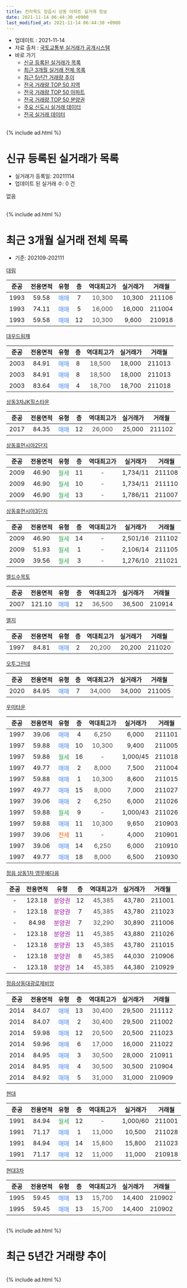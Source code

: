 ```yaml
---
title: 전라북도 정읍시 상동 아파트 실거래 정보
date: 2021-11-14 06:44:30 +0900
last_modified_at: 2021-11-14 06:44:30 +0900
---
```


* 업데이트 : 2021-11-14
* 자료 출처 : [국토교통부 실거래가 공개시스템](http://rt.molit.go.kr)
* 바로 가기
    * [신규 등록된 실거래가 목록](#신규-등록된-실거래가-목록)
    * [최근 3개월 실거래 전체 목록](#최근-3개월-실거래-전체-목록)
    * [최근 5년간 거래량 추이](#최근-5년간-거래량-추이)
    * [전국 거래량 TOP 50 지역](https://inasie.github.io/apt-trade-info/최근-3개월-전국에서-가장-거래가-많이-발생한-지역)
    * [전국 거래량 TOP 50 아파트](https://inasie.github.io/apt-trade-info/최근-3개월-전국에서-가장-거래가-많이-발생한-아파트)
    * [전국 거래량 TOP 50 분양권](https://inasie.github.io/apt-trade-info/최근-3개월-전국에서-가장-거래가-많이-발생한-분양권)
    * [주요 신도시 실거래 데이터](https://inasie.github.io/apt-trade-info/주요-신도시)
    * [전국 실거래 데이터](https://inasie.github.io/apt-trade-info/전국)
<br>
{% include ad.html %}
<br>

# 신규 등록된 실거래가 목록
* 실거래가 등록일: 20211114
* 업데이트 된 실거래 수: 0 건

없음

<br>
{% include ad.html %}
<br>

# 최근 3개월 실거래 전체 목록
* 기준: 202109-202111


[대림](https://search.naver.com/search.naver?query=%EC%A0%84%EB%9D%BC%EB%B6%81%EB%8F%84+%EC%A0%95%EC%9D%8D%EC%8B%9C+%EC%83%81%EB%8F%99+%EB%8C%80%EB%A6%BC)

|준공|전용면적|유형|층|역대최고가|실거래가|거래월|
|:---:|:---:|:---:|:---:|:---:|:---:|:---:|
|1993|59.58|<span style="color:#4285f3">매매</span>|7|<span style="color:#444444">10,300</span>|10,300|211106|
|1993|74.11|<span style="color:#4285f3">매매</span>|5|<span style="color:#444444">16,000</span>|16,000|211004|
|1993|59.58|<span style="color:#4285f3">매매</span>|12|<span style="color:#444444">10,300</span>|9,600|210918|

[대우드림채](https://search.naver.com/search.naver?query=%EC%A0%84%EB%9D%BC%EB%B6%81%EB%8F%84+%EC%A0%95%EC%9D%8D%EC%8B%9C+%EC%83%81%EB%8F%99+%EB%8C%80%EC%9A%B0%EB%93%9C%EB%A6%BC%EC%B1%84)

|준공|전용면적|유형|층|역대최고가|실거래가|거래월|
|:---:|:---:|:---:|:---:|:---:|:---:|:---:|
|2003|84.91|<span style="color:#4285f3">매매</span>|8|<span style="color:#444444">18,500</span>|18,000|211013|
|2003|84.91|<span style="color:#4285f3">매매</span>|8|<span style="color:#444444">18,500</span>|18,000|211013|
|2003|83.64|<span style="color:#4285f3">매매</span>|4|<span style="color:#444444">18,700</span>|18,700|211018|

[상동3차JK힐스타운](https://search.naver.com/search.naver?query=%EC%A0%84%EB%9D%BC%EB%B6%81%EB%8F%84+%EC%A0%95%EC%9D%8D%EC%8B%9C+%EC%83%81%EB%8F%99+%EC%83%81%EB%8F%993%EC%B0%A8JK%ED%9E%90%EC%8A%A4%ED%83%80%EC%9A%B4)

|준공|전용면적|유형|층|역대최고가|실거래가|거래월|
|:---:|:---:|:---:|:---:|:---:|:---:|:---:|
|2017|84.35|<span style="color:#4285f3">매매</span>|12|<span style="color:#444444">26,000</span>|25,000|211102|

[상동휴먼시아2단지](https://search.naver.com/search.naver?query=%EC%A0%84%EB%9D%BC%EB%B6%81%EB%8F%84+%EC%A0%95%EC%9D%8D%EC%8B%9C+%EC%83%81%EB%8F%99+%EC%83%81%EB%8F%99%ED%9C%B4%EB%A8%BC%EC%8B%9C%EC%95%842%EB%8B%A8%EC%A7%80)

|준공|전용면적|유형|층|역대최고가|실거래가|거래월|
|:---:|:---:|:---:|:---:|:---:|:---:|:---:|
|2009|46.90|<span style="color:#34a853">월세</span>|11|<span style="color:#444444">-</span>|1,734/11|211108|
|2009|46.90|<span style="color:#34a853">월세</span>|10|<span style="color:#444444">-</span>|1,734/11|211110|
|2009|46.90|<span style="color:#34a853">월세</span>|13|<span style="color:#444444">-</span>|1,786/11|211007|

[상동휴먼시아3단지](https://search.naver.com/search.naver?query=%EC%A0%84%EB%9D%BC%EB%B6%81%EB%8F%84+%EC%A0%95%EC%9D%8D%EC%8B%9C+%EC%83%81%EB%8F%99+%EC%83%81%EB%8F%99%ED%9C%B4%EB%A8%BC%EC%8B%9C%EC%95%843%EB%8B%A8%EC%A7%80)

|준공|전용면적|유형|층|역대최고가|실거래가|거래월|
|:---:|:---:|:---:|:---:|:---:|:---:|:---:|
|2009|46.90|<span style="color:#34a853">월세</span>|14|<span style="color:#444444">-</span>|2,501/16|211102|
|2009|51.93|<span style="color:#34a853">월세</span>|1|<span style="color:#444444">-</span>|2,106/14|211105|
|2009|39.56|<span style="color:#34a853">월세</span>|3|<span style="color:#444444">-</span>|1,276/10|211021|

[엘드수목토](https://search.naver.com/search.naver?query=%EC%A0%84%EB%9D%BC%EB%B6%81%EB%8F%84+%EC%A0%95%EC%9D%8D%EC%8B%9C+%EC%83%81%EB%8F%99+%EC%97%98%EB%93%9C%EC%88%98%EB%AA%A9%ED%86%A0)

|준공|전용면적|유형|층|역대최고가|실거래가|거래월|
|:---:|:---:|:---:|:---:|:---:|:---:|:---:|
|2007|121.10|<span style="color:#4285f3">매매</span>|12|<span style="color:#444444">36,500</span>|36,500|210914|

[엘지](https://search.naver.com/search.naver?query=%EC%A0%84%EB%9D%BC%EB%B6%81%EB%8F%84+%EC%A0%95%EC%9D%8D%EC%8B%9C+%EC%83%81%EB%8F%99+%EC%97%98%EC%A7%80)

|준공|전용면적|유형|층|역대최고가|실거래가|거래월|
|:---:|:---:|:---:|:---:|:---:|:---:|:---:|
|1997|84.81|<span style="color:#4285f3">매매</span>|2|<span style="color:#444444">20,200</span>|20,200|211020|

[오투그란데](https://search.naver.com/search.naver?query=%EC%A0%84%EB%9D%BC%EB%B6%81%EB%8F%84+%EC%A0%95%EC%9D%8D%EC%8B%9C+%EC%83%81%EB%8F%99+%EC%98%A4%ED%88%AC%EA%B7%B8%EB%9E%80%EB%8D%B0)

|준공|전용면적|유형|층|역대최고가|실거래가|거래월|
|:---:|:---:|:---:|:---:|:---:|:---:|:---:|
|2020|84.95|<span style="color:#4285f3">매매</span>|7|<span style="color:#444444">34,000</span>|34,000|211005|

[우미타운](https://search.naver.com/search.naver?query=%EC%A0%84%EB%9D%BC%EB%B6%81%EB%8F%84+%EC%A0%95%EC%9D%8D%EC%8B%9C+%EC%83%81%EB%8F%99+%EC%9A%B0%EB%AF%B8%ED%83%80%EC%9A%B4)

|준공|전용면적|유형|층|역대최고가|실거래가|거래월|
|:---:|:---:|:---:|:---:|:---:|:---:|:---:|
|1997|39.06|<span style="color:#4285f3">매매</span>|4|<span style="color:#444444">6,250</span>|6,000|211101|
|1997|59.88|<span style="color:#4285f3">매매</span>|10|<span style="color:#444444">10,300</span>|9,400|211005|
|1997|59.88|<span style="color:#34a853">월세</span>|16|<span style="color:#444444">-</span>|1,000/45|211018|
|1997|49.77|<span style="color:#4285f3">매매</span>|2|<span style="color:#444444">8,000</span>|7,500|211004|
|1997|59.88|<span style="color:#4285f3">매매</span>|1|<span style="color:#444444">10,300</span>|8,600|211015|
|1997|49.77|<span style="color:#4285f3">매매</span>|15|<span style="color:#444444">8,000</span>|7,000|211027|
|1997|39.06|<span style="color:#4285f3">매매</span>|2|<span style="color:#444444">6,250</span>|6,000|211026|
|1997|59.88|<span style="color:#34a853">월세</span>|9|<span style="color:#444444">-</span>|1,000/43|211026|
|1997|59.88|<span style="color:#4285f3">매매</span>|11|<span style="color:#444444">10,300</span>|9,650|210903|
|1997|39.06|<span style="color:#ff5a00">전세</span>|11|<span style="color:#444444">-</span>|4,000|210901|
|1997|39.06|<span style="color:#4285f3">매매</span>|14|<span style="color:#444444">6,250</span>|6,000|210910|
|1997|49.77|<span style="color:#4285f3">매매</span>|18|<span style="color:#444444">8,000</span>|6,500|210930|

[정읍 상동1차 영무예다음](https://search.naver.com/search.naver?query=%EC%A0%84%EB%9D%BC%EB%B6%81%EB%8F%84+%EC%A0%95%EC%9D%8D%EC%8B%9C+%EC%83%81%EB%8F%99+%EC%A0%95%EC%9D%8D+%EC%83%81%EB%8F%991%EC%B0%A8+%EC%98%81%EB%AC%B4%EC%98%88%EB%8B%A4%EC%9D%8C)

|준공|전용면적|유형|층|역대최고가|실거래가|거래월|
|:---:|:---:|:---:|:---:|:---:|:---:|:---:|
|-|123.18|<span style="color:#9C11A5">분양권</span>|12|<span style="color:#444444">45,385</span>|43,780|211001|
|-|123.18|<span style="color:#9C11A5">분양권</span>|7|<span style="color:#444444">45,385</span>|43,780|211023|
|-|84.98|<span style="color:#9C11A5">분양권</span>|7|<span style="color:#444444">32,290</span>|30,890|211006|
|-|123.18|<span style="color:#9C11A5">분양권</span>|11|<span style="color:#444444">45,385</span>|43,880|211026|
|-|123.18|<span style="color:#9C11A5">분양권</span>|13|<span style="color:#444444">45,385</span>|43,780|211015|
|-|123.18|<span style="color:#9C11A5">분양권</span>|8|<span style="color:#444444">45,385</span>|44,030|210906|
|-|123.18|<span style="color:#9C11A5">분양권</span>|14|<span style="color:#444444">45,385</span>|44,380|210929|

[정읍상동대광로제비앙](https://search.naver.com/search.naver?query=%EC%A0%84%EB%9D%BC%EB%B6%81%EB%8F%84+%EC%A0%95%EC%9D%8D%EC%8B%9C+%EC%83%81%EB%8F%99+%EC%A0%95%EC%9D%8D%EC%83%81%EB%8F%99%EB%8C%80%EA%B4%91%EB%A1%9C%EC%A0%9C%EB%B9%84%EC%95%99)

|준공|전용면적|유형|층|역대최고가|실거래가|거래월|
|:---:|:---:|:---:|:---:|:---:|:---:|:---:|
|2014|84.07|<span style="color:#4285f3">매매</span>|13|<span style="color:#444444">30,400</span>|29,500|211112|
|2014|84.07|<span style="color:#4285f3">매매</span>|2|<span style="color:#444444">30,400</span>|29,500|211002|
|2014|59.98|<span style="color:#4285f3">매매</span>|12|<span style="color:#444444">20,500</span>|20,500|211023|
|2014|59.96|<span style="color:#4285f3">매매</span>|6|<span style="color:#444444">17,000</span>|16,000|211022|
|2014|84.95|<span style="color:#4285f3">매매</span>|3|<span style="color:#444444">30,500</span>|28,000|210911|
|2014|84.95|<span style="color:#4285f3">매매</span>|4|<span style="color:#444444">30,500</span>|30,500|210904|
|2014|84.92|<span style="color:#4285f3">매매</span>|5|<span style="color:#444444">31,000</span>|31,000|210909|


<script async src="//pagead2.googlesyndication.com/pagead/js/adsbygoogle.js"></script>
<!-- 기본 -->
<ins class="adsbygoogle"
     style="display:block"
     data-ad-client="ca-pub-2446590836940007"
     data-ad-slot="1659523306"
     data-ad-format="auto"
     data-full-width-responsive="true"></ins>
<script>
(adsbygoogle = window.adsbygoogle || []).push({});
</script>


[현대](https://search.naver.com/search.naver?query=%EC%A0%84%EB%9D%BC%EB%B6%81%EB%8F%84+%EC%A0%95%EC%9D%8D%EC%8B%9C+%EC%83%81%EB%8F%99+%ED%98%84%EB%8C%80)

|준공|전용면적|유형|층|역대최고가|실거래가|거래월|
|:---:|:---:|:---:|:---:|:---:|:---:|:---:|
|1991|84.94|<span style="color:#34a853">월세</span>|12|<span style="color:#444444">-</span>|1,000/60|211001|
|1991|71.17|<span style="color:#4285f3">매매</span>|1|<span style="color:#444444">11,000</span>|10,500|211028|
|1991|84.94|<span style="color:#4285f3">매매</span>|14|<span style="color:#444444">15,800</span>|15,800|211023|
|1991|71.17|<span style="color:#4285f3">매매</span>|12|<span style="color:#444444">11,000</span>|11,000|210918|

[현대3차](https://search.naver.com/search.naver?query=%EC%A0%84%EB%9D%BC%EB%B6%81%EB%8F%84+%EC%A0%95%EC%9D%8D%EC%8B%9C+%EC%83%81%EB%8F%99+%ED%98%84%EB%8C%803%EC%B0%A8)

|준공|전용면적|유형|층|역대최고가|실거래가|거래월|
|:---:|:---:|:---:|:---:|:---:|:---:|:---:|
|1995|59.45|<span style="color:#4285f3">매매</span>|13|<span style="color:#444444">15,700</span>|14,400|210902|
|1995|59.45|<span style="color:#4285f3">매매</span>|13|<span style="color:#444444">15,700</span>|14,400|210902|


<br>
{% include ad.html %}
<br>

# 최근 5년간 거래량 추이


<div style="width:100%;">
    <canvas id="deal_progress" height="200"></canvas>
</div>

<script>
new Chart(document.getElementById("deal_progress"), {
    type: 'line',
    data: {
        labels: ['201611','201612','201701','201702','201703','201704','201705','201706','201707','201708','201709','201710','201711','201712','201801','201802','201803','201804','201805','201806','201807','201808','201809','201810','201811','201812','201901','201902','201903','201904','201905','201906','201907','201908','201909','201910','201911','201912','202001','202002','202003','202004','202005','202006','202007','202008','202009','202010','202011','202012','202101','202102','202103','202104','202105','202106','202107','202108','202109','202110','202111'],
        datasets: [{
            label: '매매',
            pointRadius: 1,
            data: [14, 11, 15, 22, 26, 29, 26, 30, 22, 26, 22, 30, 35, 12, 19, 34, 27, 40, 14, 22, 22, 37, 24, 18, 20, 26, 26, 33, 18, 31, 26, 30, 14, 26, 17, 31, 22, 34, 34, 37, 26, 34, 36, 45, 72, 38, 42, 30, 22, 40, 24, 16, 25, 34, 46, 24, 25, 21, 13, 21, 4],
            borderColor: "rgba(255, 201, 14, 1)",
            backgroundColor: "rgba(255, 201, 14, 0.5)",
            fill: false,
            lineTension: 0
        },{
            label: '전월세',
            pointRadius: 1,
            data: [5, 7, 9, 5, 7, 6, 6, 8, 11, 4, 6, 9, 9, 26, 10, 2, 5, 8, 4, 8, 5, 5, 2, 8, 6, 5, 7, 10, 7, 5, 5, 4, 6, 6, 1, 9, 14, 26, 10, 12, 7, 13, 7, 8, 9, 5, 9, 6, 7, 3, 0, 3, 6, 11, 13, 0, 7, 4, 1, 5, 4],
            borderColor: "rgba(0, 141, 185, 1)",
            backgroundColor: "rgba(0, 141, 185, 0.5)",
            fill: false,
            lineTension: 0
        }
        ]
    },
    options: {
        responsive: true,
        title: {
            display: false
        },
        tooltips: {
            mode: 'index',
            intersect: false
        },
        hover: {
            mode: 'nearest',
            intersect: true
        },
        scales: {
            xAxes: [{
                display: true,
                scaleLabel: {
                    display: true,
                    labelString: '년/월'
                }
            }],
            yAxes: [{
                display: true,
                ticks: {
                    suggestedMin: 0,
                },
                scaleLabel: {
                    display: true,
                    labelString: '실거래 수'
                }
            }]
        }
    }
});

</script>


<br>
{% include ad.html %}
<br>

